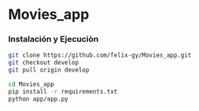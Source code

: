 # Movies_app
### Instalación y Ejecuciòn 

```bash
git clone https://github.com/felix-gy/Movies_app.git
git checkout develop
git pull origin develop

cd Movies_app
pip install -r requirements.txt
python app/app.py
```
